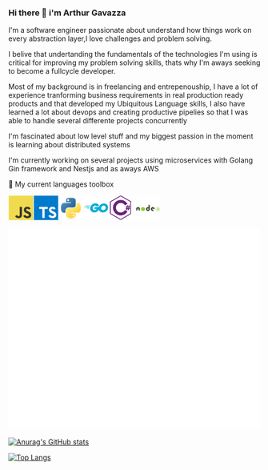 ### Hi there 👋 i'm Arthur Gavazza
<p>I'm a software engineer passionate about understand how things work on every abstraction layer,I
  love challenges and problem solving. 
</p>
<p>I belive that undertanding the fundamentals of the technologies I'm using is critical for improving my problem solving skills, 
thats why I'm aways seeking to become a fullcycle developer.
</p>
<p>Most of my background is in freelancing and entrepenouship, I have a lot of experience
tranforming business requirements in real production ready products and that developed my Ubiquitous Language skills, 
 I also have learned a lot about devops and creating productive pipelies so that I was able to handle several differente projects 
 concurrently 
</p>
<p>I'm fascinated about low level stuff and my biggest passion in the moment is learning about distributed systems</p>
<p> I'm currently working on several projects using microservices with Golang Gin framework and Nestjs and as aways AWS </p>

🧰 My current languages toolbox

<img src="https://github.com/devicons/devicon/blob/master/icons/javascript/javascript-original.svg" alt="JavaScript Logo" width="50" height="50"/><img src="https://github.com/devicons/devicon/blob/master/icons/typescript/typescript-plain.svg" alt="Typescript Logo" width="50" height="50"/><img src="https://github.com/devicons/devicon/blob/master/icons/python/python-original.svg" alt="Python Logo" width="50" height="50"/><img src="https://github.com/devicons/devicon/blob/master/icons/go/go-original-wordmark.svg" alt="Go Logo" width="50" height="50"/><img src="https://github.com/devicons/devicon/blob/master/icons/csharp/csharp-line.svg" alt="C# Logo" width="50" height="50"/>
<img src="https://github.com/devicons/devicon/blob/master/icons/nodejs/nodejs-original-wordmark.svg" alt="Node Logo" width="50" height="50"/>

<img src="https://raw.githubusercontent.com/arthurgavazza/arthurgavazza/main/langstack.svg?token=GHSAT0AAAAAABRPPNHZXENVCKMZHAUGFFDYYQZCY3A" alt="cloudstack" width="800" height="400">




[![Anurag's GitHub stats](https://github-readme-stats.vercel.app/api?username=arthurgavazza&count_private=true&show_icons=true&theme=radical)](https://github.com/anuraghazra/github-readme-stats)

[![Top Langs](https://github-readme-stats.vercel.app/api/top-langs/?username=arthurgavazza&hide=html)](https://github.com/anuraghazra/github-readme-stats)

